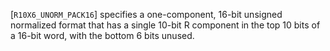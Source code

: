 [`R10X6_UNORM_PACK16`] specifies a one-component, 16-bit
unsigned normalized format that has a single 10-bit R component in the
top 10 bits of a 16-bit word, with the bottom 6 bits unused.